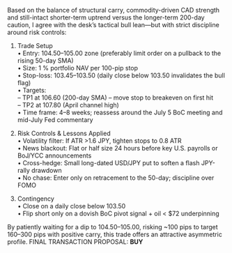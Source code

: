 Based on the balance of structural carry, commodity-driven CAD strength and still-intact shorter-term uptrend versus the longer-term 200-day caution, I agree with the desk’s tactical bull lean—but with strict discipline around risk controls:

1. Trade Setup  
   • Entry: 104.50–105.00 zone (preferably limit order on a pullback to the rising 50-day SMA)  
   • Size: 1 % portfolio NAV per 100-pip stop  
   • Stop-loss: 103.45–103.50 (daily close below 103.50 invalidates the bull flag)  
   • Targets:  
      – TP1 at 106.60 (200-day SMA) – move stop to breakeven on first hit  
      – TP2 at 107.80 (April channel high)  
   • Time frame: 4–8 weeks; reassess around the July 5 BoC meeting and mid-July Fed commentary  

2. Risk Controls & Lessons Applied  
   • Volatility filter: If ATR >1.6 JPY, tighten stops to 0.8 ATR  
   • News blackout: Flat or half size 24 hours before key U.S. payrolls or BoJ/YCC announcements  
   • Cross-hedge: Small long-dated USD/JPY put to soften a flash JPY-rally drawdown  
   • No chase: Enter only on retracement to the 50-day; discipline over FOMO  

3. Contingency  
   • Close on a daily close below 103.50  
   • Flip short only on a dovish BoC pivot signal + oil < $72 underpinning  

By patiently waiting for a dip to 104.50–105.00, risking ~100 pips to target 160–300 pips with positive carry, this trade offers an attractive asymmetric profile. FINAL TRANSACTION PROPOSAL: **BUY**